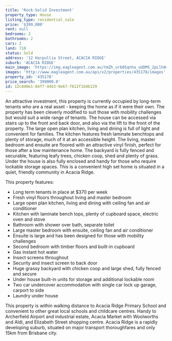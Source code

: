 ```yaml
---
title: 'Rock-Solid Investment'
property_type: House
listing_type: residential_sale
price: '$399,000'
rent: null
bedrooms: 2
bathrooms: 2
cars: 2
land: 718
status: Sold
address: '12 Harpullia Street, ACACIA RIDGE'
suburb: 'ACACIA RIDGE'
main_image: 'https://img.eagleagent.com.au/tmZh_urb0Sqnha_uUDMS_2pLlh0=/1280x854/smart/https://s3-us-west-2.amazonaws.com/eagleagent-orig/images/6821371/126099214-image-M.jpg'
images: 'http://www.eagleagent.com.au/api/v2/properties/435178/images'
property_id: '435178'
price_search: '399000.0'
id: 12c840e1-84f7-4463-9e67-f612f1b4b129
---
```

An attractive investment, this property is currently occupied by long-term tenants who are a real asset - keeping the home as if it were their own. The property has been cleverly modified to suit those with mobility challenges but would suit a wide range of tenants. The house can be accessed via stairs up to the front and back door, and also via the lift to the front of the property. The large open plan kitchen, living and dining is full of light and convenient for families. The kitchen features fresh laminate benchtops and plenty of storage, much of it at an accessible height. The living, master bedroom and ensuite are floored with an attractive vinyl finish, perfect for those after a low maintenance home. The backyard is fully fenced and securable, featuring leafy trees, chicken coop, shed and plenty of grass. Under the house is also fully enclosed and handy for those who require lockable storage spaces. This is a convenient high set home is situated in a quiet, friendly community in Acacia Ridge.

This property features:

*  Long term tenants in place at $370 per week
*  Fresh vinyl floors throughout living and master bedroom
*  Large open plan kitchen, living and dining with ceiling fan and air conditioner
*  Kitchen with laminate bench tops, plenty of cupboard space, electric oven and stove
*  Bathroom with shower over bath, separate toilet
*  Large master bedroom with ensuite, ceiling fan and air conditioner
*  Ensuite is large and has been designed for those with mobility challenges
*  Second bedroom with timber floors and built-in cupboard
*  Gas instant hot water
*  Insect screens throughout
*  Security and insect screen to back door
*  Huge grassy backyard with chicken coop and large shed, fully fenced and secure
*  Under house built-in units for storage and additional lockable room
*  Two car undercover accommodation with single car lock up garage, carport to side
*  Laundry under house

This property is within walking distance to Acacia Ridge Primary School and convenient to other great local schools and childcare centres. Handy to Archerfield Airport and industrial estate, Acacia Market with Woolworths and Aldi, and Elizabeth Street shopping centre. Acacia Ridge is a rapidly developing suburb, situated on major transport thoroughfares and only 15km from Brisbane city.